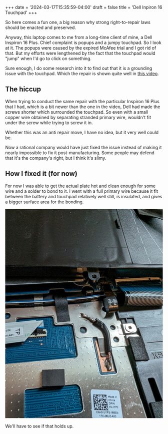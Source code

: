 +++
date = '2024-03-17T15:35:59-04:00'
draft = false
title = 'Dell Inpiron 16 Touchpad'
+++

So here comes a fun one, a big reason why strong right-to-repair laws should be enacted and preserved.

Anyway, this laptop comes to me from a long-time client of mine, a Dell Inspiron 16 Plus. Chief complaint is popups and a jumpy touchpad. So I look at it. The popups were caused by the expired McAfee trial and I got rid of that. But my efforts were lengthened by the fact that the touchpad would "jump" when I'd go to click on something.

Sure enough, I do some research into it to find out that it is a grounding issue with the touchpad. Which the repair is shown quite well in [this video](https://youtu.be/4xGq5gmKEAA?si=4CISUr7HJW__HEfR).

## The hiccup

When trying to conduct the same repair with the particular Inspiron 16 Plus that I had, which is a bit newer than the one in the video, Dell had made the screws shorter which surrounded the touchpad. So even with a small copper wire obtained by separating stranded primary wire, wouldn't fit under the screw while trying to screw it in.

Whether this was an anti repair move, I have no idea, but it very well could be.

Now a rational company would have just fixed the issue instead of making it nearly impossible to fix it post-manufacturing. Some people may defend that it's the company's right, but I think it's slimy.

## How I fixed it (for now)

For now I was able to get the actual plate hot and clean enough for some wire and a solder to bond to it. I went with a full primary wire because it fit between the battery and touchpad relatively well still, is insulated, and gives a bigger surface area for the bonding.

![Soldered primary wire between the touchpad and grounding plate](dell-touchpad-fix.jpg)

We'll have to see if that holds up.